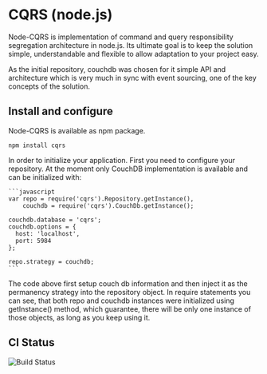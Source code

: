 # CQRS (node.js)

Node-CQRS is implementation of command and query responsibility segregation architecture
in node.js. Its ultimate goal is to keep the solution simple, understandable and
flexible to allow adaptation to your project easy.

As the initial repository, couchdb was chosen for it simple API and architecture which
is very much in sync with event sourcing, one of the key concepts of the solution.

## Install and configure

Node-CQRS is available as npm package.

    npm install cqrs

In order to initialize your application. First you need to configure your repository.
At the moment only CouchDB implementation is available and can be initialized with:

    ```javascript
    var repo = require('cqrs').Repository.getInstance(),
        couchdb = require('cqrs').CouchDb.getInstance();

    couchdb.database = 'cqrs';
    couchdb.options = {
      host: 'localhost',
      port: 5984
    };

    repo.strategy = couchdb;
    ```

The code above first setup couch db information and then inject it as the permanency
strategy into the repository object. In require statements you can see, that both
repo and couchdb instances were initialized using getInstance() method, which 
guarantee, there will be only one instance of those objects, as long as you keep
using it.

## CI Status

![Build Status](https://secure.travis-ci.org/petrjanda/node-cqrs.png?branch=master)
